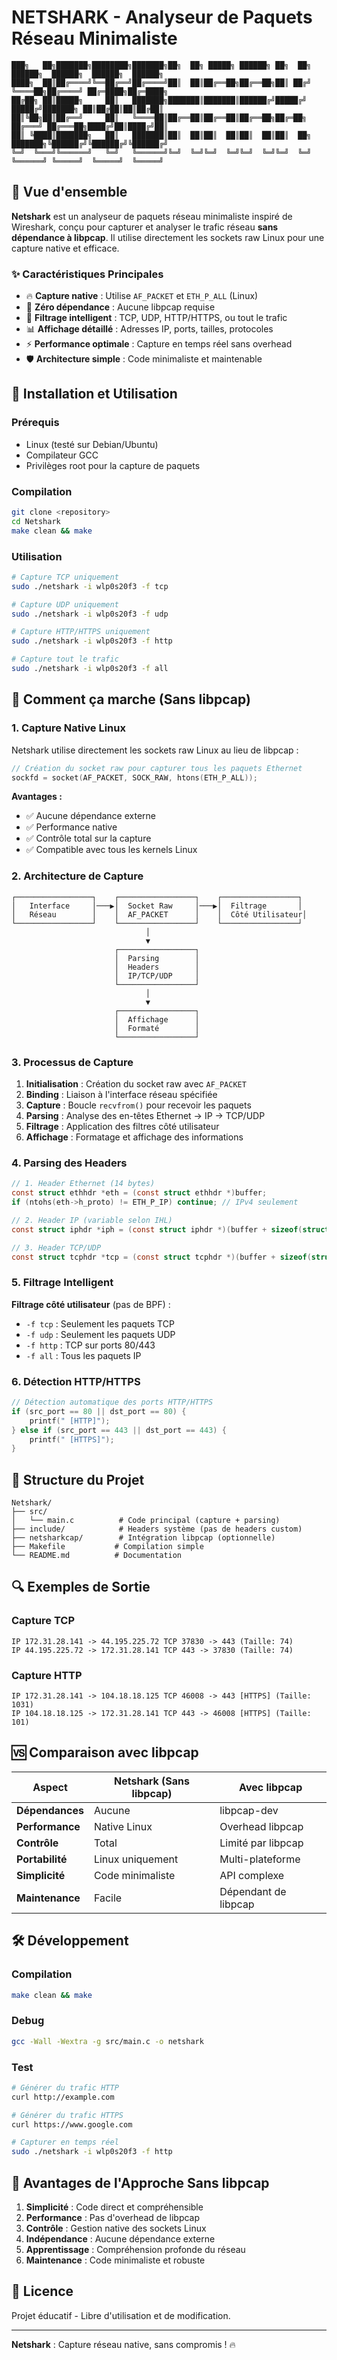 # NETSHARK - Analyseur de Paquets Réseau Minimaliste

```
███╗   ██╗███████╗████████╗███████╗██╗  ██╗ █████╗ ██████╗ ██╗  ██╗    ██████╗  ██████╗  ██████╗  ██████╗ 
████╗  ██║██╔════╝╚══██╔══╝██╔════╝██║  ██║██╔══██╗██╔══██╗██║ ██╔╝    ╚════██╗██╔════╝ ██╔═████╗██╔═████╗
██╔██╗ ██║█████╗     ██║   ███████╗███████║███████║██████╔╝█████╔╝      █████╔╝███████╗ ██║██╔██║██║██╔██║
██║╚██╗██║██╔══╝     ██║   ╚════██║██╔══██║██╔══██║██╔══██╗██╔═██╗     ██╔═══╝ ██╔═══██╗████╔╝██║████╔╝██║
██║ ╚████║███████╗   ██║   ███████║██║  ██║██║  ██║██║  ██║██║  ██╗    ███████╗╚██████╔╝╚██████╔╝╚██████╔╝
╚═╝  ╚═══╝╚══════╝   ╚═╝   ╚══════╝╚═╝  ╚═╝╚═╝  ╚═╝╚═╝  ╚═╝╚═╝  ╚═╝    ╚══════╝ ╚═════╝  ╚═════╝  ╚═════╝ 
```

## 🎯 Vue d'ensemble

**Netshark** est un analyseur de paquets réseau minimaliste inspiré de Wireshark, conçu pour capturer et analyser le trafic réseau **sans dépendance à libpcap**. Il utilise directement les sockets raw Linux pour une capture native et efficace.

### ✨ Caractéristiques Principales

- 🔥 **Capture native** : Utilise `AF_PACKET` et `ETH_P_ALL` (Linux)
- 🚫 **Zéro dépendance** : Aucune libpcap requise
- 🎯 **Filtrage intelligent** : TCP, UDP, HTTP/HTTPS, ou tout le trafic
- 📊 **Affichage détaillé** : Adresses IP, ports, tailles, protocoles
- ⚡ **Performance optimale** : Capture en temps réel sans overhead
- 🛡️ **Architecture simple** : Code minimaliste et maintenable

## 🚀 Installation et Utilisation

### Prérequis
- Linux (testé sur Debian/Ubuntu)
- Compilateur GCC
- Privilèges root pour la capture de paquets

### Compilation
```bash
git clone <repository>
cd Netshark
make clean && make
```

### Utilisation
```bash
# Capture TCP uniquement
sudo ./netshark -i wlp0s20f3 -f tcp

# Capture UDP uniquement  
sudo ./netshark -i wlp0s20f3 -f udp

# Capture HTTP/HTTPS uniquement
sudo ./netshark -i wlp0s20f3 -f http

# Capture tout le trafic
sudo ./netshark -i wlp0s20f3 -f all
```

## 🔧 Comment ça marche (Sans libpcap)

### 1. **Capture Native Linux**

Netshark utilise directement les sockets raw Linux au lieu de libpcap :

```c
// Création du socket raw pour capturer tous les paquets Ethernet
sockfd = socket(AF_PACKET, SOCK_RAW, htons(ETH_P_ALL));
```

**Avantages :**
- ✅ Aucune dépendance externe
- ✅ Performance native
- ✅ Contrôle total sur la capture
- ✅ Compatible avec tous les kernels Linux

### 2. **Architecture de Capture**

```
┌─────────────────┐    ┌─────────────────┐    ┌─────────────────┐
│   Interface     │───▶│  Socket Raw     │───▶│  Filtrage       │
│   Réseau        │    │  AF_PACKET      │    │  Côté Utilisateur│
└─────────────────┘    └─────────────────┘    └─────────────────┘
                              │
                              ▼
                       ┌─────────────────┐
                       │  Parsing        │
                       │  Headers        │
                       │  IP/TCP/UDP     │
                       └─────────────────┘
                              │
                              ▼
                       ┌─────────────────┐
                       │  Affichage      │
                       │  Formaté        │
                       └─────────────────┘
```

### 3. **Processus de Capture**

1. **Initialisation** : Création du socket raw avec `AF_PACKET`
2. **Binding** : Liaison à l'interface réseau spécifiée
3. **Capture** : Boucle `recvfrom()` pour recevoir les paquets
4. **Parsing** : Analyse des en-têtes Ethernet → IP → TCP/UDP
5. **Filtrage** : Application des filtres côté utilisateur
6. **Affichage** : Formatage et affichage des informations

### 4. **Parsing des Headers**

```c
// 1. Header Ethernet (14 bytes)
const struct ethhdr *eth = (const struct ethhdr *)buffer;
if (ntohs(eth->h_proto) != ETH_P_IP) continue; // IPv4 seulement

// 2. Header IP (variable selon IHL)
const struct iphdr *iph = (const struct iphdr *)(buffer + sizeof(struct ethhdr));

// 3. Header TCP/UDP
const struct tcphdr *tcp = (const struct tcphdr *)(buffer + sizeof(struct ethhdr) + iph->ihl*4);
```

### 5. **Filtrage Intelligent**

**Filtrage côté utilisateur** (pas de BPF) :
- `-f tcp` : Seulement les paquets TCP
- `-f udp` : Seulement les paquets UDP  
- `-f http` : TCP sur ports 80/443
- `-f all` : Tous les paquets IP

### 6. **Détection HTTP/HTTPS**

```c
// Détection automatique des ports HTTP/HTTPS
if (src_port == 80 || dst_port == 80) {
    printf(" [HTTP]");
} else if (src_port == 443 || dst_port == 443) {
    printf(" [HTTPS]");
}
```

## 📁 Structure du Projet

```
Netshark/
├── src/
│   └── main.c          # Code principal (capture + parsing)
├── include/            # Headers système (pas de headers custom)
├── netsharkcap/        # Intégration libpcap (optionnelle)
├── Makefile           # Compilation simple
└── README.md          # Documentation
```

## 🔍 Exemples de Sortie

### Capture TCP
```
IP 172.31.28.141 -> 44.195.225.72 TCP 37830 -> 443 (Taille: 74)
IP 44.195.225.72 -> 172.31.28.141 TCP 443 -> 37830 (Taille: 74)
```

### Capture HTTP
```
IP 172.31.28.141 -> 104.18.18.125 TCP 46008 -> 443 [HTTPS] (Taille: 1031)
IP 104.18.18.125 -> 172.31.28.141 TCP 443 -> 46008 [HTTPS] (Taille: 101)
```

## 🆚 Comparaison avec libpcap

| Aspect | Netshark (Sans libpcap) | Avec libpcap |
|--------|-------------------------|--------------|
| **Dépendances** | Aucune | libpcap-dev |
| **Performance** | Native Linux | Overhead libpcap |
| **Contrôle** | Total | Limité par libpcap |
| **Portabilité** | Linux uniquement | Multi-plateforme |
| **Simplicité** | Code minimaliste | API complexe |
| **Maintenance** | Facile | Dépendant de libpcap |

## 🛠️ Développement

### Compilation
```bash
make clean && make
```

### Debug
```bash
gcc -Wall -Wextra -g src/main.c -o netshark
```

### Test
```bash
# Générer du trafic HTTP
curl http://example.com

# Générer du trafic HTTPS  
curl https://www.google.com

# Capturer en temps réel
sudo ./netshark -i wlp0s20f3 -f http
```

## 🎯 Avantages de l'Approche Sans libpcap

1. **Simplicité** : Code direct et compréhensible
2. **Performance** : Pas d'overhead de libpcap
3. **Contrôle** : Gestion native des sockets Linux
4. **Indépendance** : Aucune dépendance externe
5. **Apprentissage** : Compréhension profonde du réseau
6. **Maintenance** : Code minimaliste et robuste

## 📝 Licence

Projet éducatif - Libre d'utilisation et de modification.

---

**Netshark** : Capture réseau native, sans compromis ! 🔥
